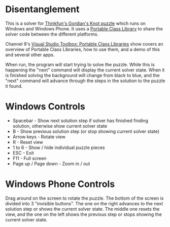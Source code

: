 # Disentanglement

This is a solver for [Thinkfun's Gordian's Knot puzzle](http://www.thinkfun.com/gordiansknot) which runs on
Windows and Windows Phone.  It uses a [Portable Class Library][1] to share the solver code between the different
platforms.

Channel 9's [Visual Studio Toolbox: Portable Class Libraries](http://channel9.msdn.com/Shows/Visual-Studio-Toolbox/Visual-Studio-ToolboxPortable-Class-Libraries)
show covers an overview of Portable Class Libraries, how to use them, and a demo of this and several other apps.

When run, the program will start trying to solve the puzzle.  While this is happening the "next" command will display
the current solver state.  When it is finished solving the background will change from black to blue, and the "next"
command will advance through the steps in the solution to the puzzle it found.

  [1]: http://msdn.microsoft.com/en-us/library/gg597391(v=vs.110).aspx

# Windows Controls

- Spacebar - Show next solution step if solver has finished finding solution, otherwise show current solver state
- B - Show previous solution step (or stop showing current solver state)
- Arrow keys - Rotate view
- R - Reset view
- 1 to 6 - Show / hide individual puzzle pieces
- ESC - Exit
- F11 - Full screen
- Page up / Page down - Zoom in / out

# Windows Phone Controls

Drag around on the screen to rotate the puzzle.  The bottom of the screen is divided into 3 "invisible buttons".
The one on the right advances to the next solution step or shows the current solver state.  The middle one
resets the view, and the one on the left shows the previous step or stops showing the current solver state.